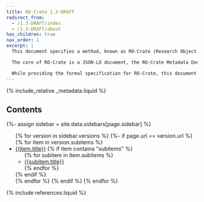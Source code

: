 ```yaml
---
title: RO-Crate 1.3-DRAFT
redirect_from:
  - /1.3-DRAFT/index
  - /1.3-DRAFT/about
has_children: true
nav_order: 1
excerpt: |
  This document specifies a method, known as RO-Crate (Research Object Crate), of organizing file-based data with associated metadata, using Linked Data principles, in both human and machine readable formats, with the ability to include additional domain-specific metadata.

  The core of RO-Crate is a JSON-LD document, the RO-Crate Metadata Document. This document contains structured metadata about the dataset as a whole and, optionally, about some or all of its data, which may be present as local files or references to data online. The RO-Crate conventions provide a way to, for example, assert the authors (e.g. people, organizations) of the RO-Crate or one its files, or to capture more complex provenance for files, such as how they were created using software and equipment. 

  While providing the formal specification for RO-Crate, this document also aims to be a practical guide for software authors to create tools for generating and consuming research data packages, with explanation by examples.   
---
```

<!--
   Copyright 2019-2020 University of Technology Sydney
   Copyright 2019-2020 The University of Manchester UK 
   Copyright 2019-2020 RO-Crate contributors <https://github.com/ResearchObject/ro-crate/graphs/contributors>

   Licensed under the Apache License, Version 2.0 (the "License");
   you may not use this file except in compliance with the License.
   You may obtain a copy of the License at

       http://www.apache.org/licenses/LICENSE-2.0

   Unless required by applicable law or agreed to in writing, software
   distributed under the License is distributed on an "AS IS" BASIS,
   WITHOUT WARRANTIES OR CONDITIONS OF ANY KIND, either express or implied.
   See the License for the specific language governing permissions and
   limitations under the License.
-->



{% include_relative _metadata.liquid  %}

## Contents

{%- assign sidebar = site.data.sidebars[page.sidebar] %}
<ul>
{% for version in sidebar.versions %}
{%- if page.url == version.url %}
  {% for item in version.subitems %}
  <li><a href="{{item.url | relative_url}}">{{item.title}}</a>
  {% if item contains "subitems" %}
    <ul>
    {% for subitem in item.subitems %}
    <li><a href="{{subitem.url | relative_url}}">{{subitem.title}}</a></li>
    {% endfor %}
    </ul>
  {% endif %}
  </li>
  {% endfor %}
{% endif %}
{% endfor %}
</ul>


{% include references.liquid %}
